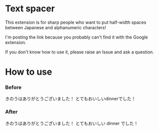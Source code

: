 # Text spacer

This extension is for sharp people who want to put half-width spaces between Japanese and alphanumeric characters!

I'm posting the link because you probably can't find it with the Google extension.

If you don't know how to use it, please raise an Issue and ask a question.

# How to use

### Before
きのうはありがとうございました！
とてもおいしいdinnerでした！

### After
きのうはありがとうございました！
とてもおいしい dinner でした！

